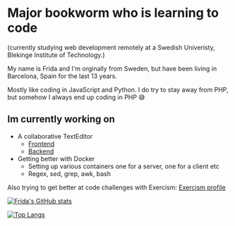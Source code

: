 # Major bookworm who is learning to code 
(currently studying web development remotely at a Swedish Univeristy, Blekinge Institute of Technology.)

My name is Frida and I'm orginally from Sweden, but have been living in Barcelona, Spain for the last 13 years. 

Mostly like coding in JavaScript and Python. I do try to stay away from PHP, but somehow I always end up coding in PHP :sweat_smile:

## Im currently working on

* A collaborative TextEditor
    * [Frontend](https://github.com/fridavbg/jsramverk-texteditor)
    * [Backend](https://github.com/fridavbg/jsramverk-texteditor-backend)
* Getting better with Docker
   * Setting up various containers one for a server, one for a client etc
   * Regex, sed, grep, awk, bash

Also trying to get better at code challenges with Exercism: [Exercism profile](https://exercism.org/profiles/fridavbg)

[![Frida's GitHub stats](https://github-readme-stats.vercel.app/api?username=fridavbg)](https://github.com/fridavbg/github-readme-stats)

[![Top Langs](https://github-readme-stats.vercel.app/api/top-langs/?username=fridavbg&layout=compact&langs_count=8)](https://github.com/fridavbg/github-readme-stats)


